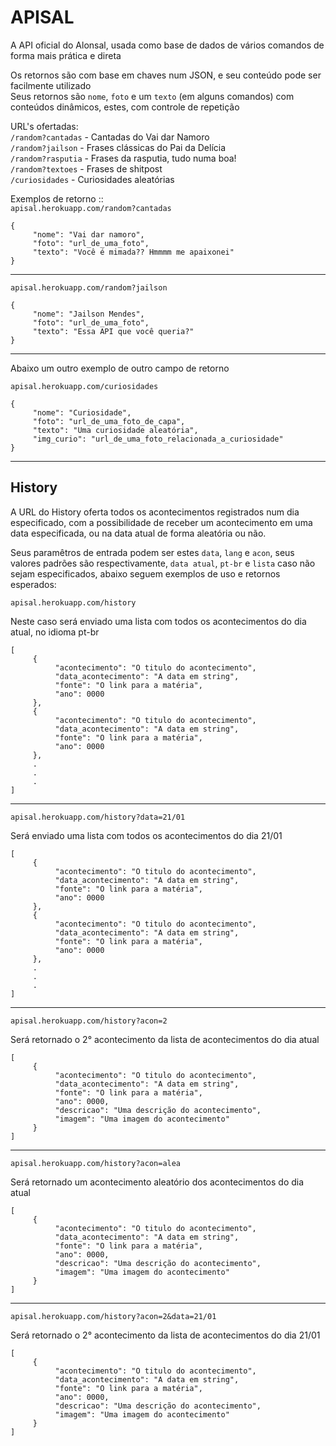 ﻿# APISAL

A API oficial do Alonsal, usada como base de dados de vários comandos de forma mais prática e direta

Os retornos são com base em chaves num JSON, e seu conteúdo pode ser facilmente utilizado<br>
Seus retornos são `nome`, `foto` e um `texto` (em alguns comandos) com conteúdos dinâmicos, estes, com controle de repetição

URL's ofertadas:
<br>`/random?cantadas` - Cantadas do Vai dar Namoro
<br>`/random?jailson` - Frases clássicas do Pai da Delícia
<br>`/random?rasputia` - Frases da rasputia, tudo numa boa!
<br>`/random?textoes` - Frases de shitpost
<br>`/curiosidades` - Curiosidades aleatórias

Exemplos de retorno :: <br>
`apisal.herokuapp.com/random?cantadas`

```
{
     "nome": "Vai dar namoro",
     "foto": "url_de_uma_foto",
     "texto": "Você é mimada?? Hmmmm me apaixonei"
}
```

<hr>

`apisal.herokuapp.com/random?jailson`

```
{
     "nome": "Jailson Mendes",
     "foto": "url_de_uma_foto",
     "texto": "Essa API que você queria?"
}
```

<hr>

Abaixo um outro exemplo de outro campo de retorno

`apisal.herokuapp.com/curiosidades`

```
{
     "nome": "Curiosidade",
     "foto": "url_de_uma_foto_de_capa",
     "texto": "Uma curiosidade aleatória",
     "img_curio": "url_de_uma_foto_relacionada_a_curiosidade"
}
```

<hr>
<h2>History</h2>

A URL do History oferta todos os acontecimentos registrados num dia especificado, com a possibilidade
de receber um acontecimento em uma data especificada, ou na data atual de forma aleatória ou não.<br>


Seus paramêtros de entrada podem ser estes `data`, `lang` e `acon`, seus valores padrões são
respectivamente, `data atual`, `pt-br` e `lista` caso não sejam especificados, abaixo seguem exemplos de uso e retornos esperados:

`apisal.herokuapp.com/history`

Neste caso será enviado uma lista com todos os acontecimentos do dia atual, no idioma pt-br

```
[
     {
          "acontecimento": "O titulo do acontecimento",
          "data_acontecimento": "A data em string",
          "fonte": "O link para a matéria",
          "ano": 0000
     },
     {
          "acontecimento": "O titulo do acontecimento",
          "data_acontecimento": "A data em string",
          "fonte": "O link para a matéria",
          "ano": 0000
     },
     .
     .
     .
]
```

<hr>

`apisal.herokuapp.com/history?data=21/01`

Será enviado uma lista com todos os acontecimentos do dia 21/01
```
[
     {
          "acontecimento": "O titulo do acontecimento",
          "data_acontecimento": "A data em string",
          "fonte": "O link para a matéria",
          "ano": 0000
     },
     {
          "acontecimento": "O titulo do acontecimento",
          "data_acontecimento": "A data em string",
          "fonte": "O link para a matéria",
          "ano": 0000
     },
     .
     .
     .
]
```

<hr>

`apisal.herokuapp.com/history?acon=2`

Será retornado o 2° acontecimento da lista de acontecimentos do dia atual
```
[
     {
          "acontecimento": "O titulo do acontecimento",
          "data_acontecimento": "A data em string",
          "fonte": "O link para a matéria",
          "ano": 0000,
          "descricao": "Uma descrição do acontecimento",
          "imagem": "Uma imagem do acontecimento"
     }
]
```

<hr>

`apisal.herokuapp.com/history?acon=alea`

Será retornado um acontecimento aleatório dos acontecimentos do dia atual
```
[
     {
          "acontecimento": "O titulo do acontecimento",
          "data_acontecimento": "A data em string",
          "fonte": "O link para a matéria",
          "ano": 0000,
          "descricao": "Uma descrição do acontecimento",
          "imagem": "Uma imagem do acontecimento"
     }
]
```

<hr>

`apisal.herokuapp.com/history?acon=2&data=21/01`

Será retornado o 2° acontecimento da lista de acontecimentos do dia 21/01
```
[
     {
          "acontecimento": "O titulo do acontecimento",
          "data_acontecimento": "A data em string",
          "fonte": "O link para a matéria",
          "ano": 0000,
          "descricao": "Uma descrição do acontecimento",
          "imagem": "Uma imagem do acontecimento"
     }
]
```
